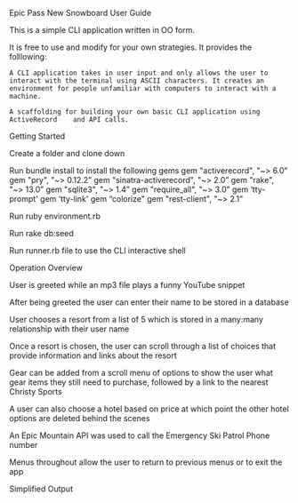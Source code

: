 Epic Pass New Snowboard User Guide 

  This is a simple CLI application written in OO form. 

  It is free to use and modify for your own strategies. It provides the folllowing: 

    A CLI application takes in user input and only allows the user to interact with the terminal using ASCII characters. It creates an environment for people unfamiliar with computers to interact with a machine. 

    A scaffolding for building your own basic CLI application using ActiveRecord    and API calls. 

Getting Started 

  Create a folder and clone down

  Run bundle install to install the following gems
    gem "activerecord", "~> 6.0”
    gem "pry", "~> 0.12.2”
    gem "sinatra-activerecord", "~> 2.0”
    gem "rake", "~> 13.0”
    gem "sqlite3", "~> 1.4”
    gem "require_all", "~> 3.0”
    gem ‘tty-prompt'
    gem ‘tty-link'
    gem “colorize"
    gem "rest-client", "~> 2.1”

  Run ruby environment.rb 

  Run rake db:seed

  Run runner.rb file to use the CLI interactive shell

Operation Overview

  User is greeted while an mp3 file plays a funny YouTube snippet

  After being greeted the user can enter their name to be stored in a database

  User chooses a resort from a list of 5 which is stored in a many:many relationship with their user name

  Once a resort is chosen, the user can scroll through  a list of choices that provide information and links about the resort

  Gear can be added from a scroll menu of options to show the user what gear items they still need to purchase, followed by a link to the nearest Christy Sports

  A user can also choose a hotel based on price at which point the other hotel options are deleted behind the scenes 

  An Epic Mountain API was used to call the Emergency Ski Patrol Phone number

  Menus throughout allow the user to return to previous menus or to exit the app 
  
  Simplified Output
  
  

